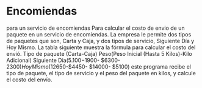 # Encomiendas
para un servicio de encomiendas
Para calcular el costo de envio de un paquete en un servicio de encomiendas. La empresa le permite dos tipos de paquetes que son, Carta y Caja, y dos tipos de servicio, Siguiente Día y Hoy Mismo. La tabla siguiente muestra la fórmula para calcular el costo del envió.
Tipo de paquete  (Carta-Caja)
Peso(Peso Inicial (Hasta 5 Kilos)-Kilo Adicional)
Siguiente Dia($5.100-$1900- $6300- $2300)
Hoy Mismo($12650-$4450- $14000- $5100)
este  programa  recibe el tipo de paquete, el tipo de servicio y el peso del paquete en kilos, y calcule el costo del envío.
